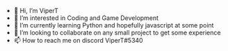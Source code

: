 - 👋 Hi, I’m ViperT
- 👀 I’m interested in Coding and Game Development
- 🌱 I’m currently learning Python and hopefully javascript at some point
- 💞️ I’m looking to collaborate on any small project to get some experience
- 📫 How to reach me on discord ViperT#5340

<!---
ViperTGaming/ViperTGaming is a ✨ special ✨ repository because its `README.md` (this file) appears on your GitHub profile.
You can click the Preview link to take a look at your changes.
--->
